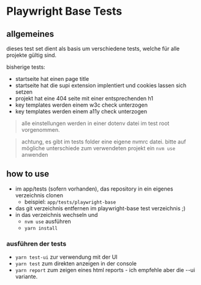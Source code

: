 # Playwright Base Tests

## allgemeines

dieses test set dient als basis um verschiedene tests, welche für alle projekte gültig sind.

bisherige tests:

- startseite hat einen page title
- startseite hat die supi extension implentiert und cookies lassen sich setzen
- projekt hat eine 404 seite mit einer entsprechenden h1
- key templates werden einem w3c check unterzogen
- key templates werden einem a11y check unterzogen

> alle einstellungen werden in einer dotenv datei im test root vorgenommen.

> achtung, es gibt im tests folder eine eigene nvmrc datei. bitte auf mögliche unterschiede zum verwendeten 
> projekt  ein `nvm use` anwenden

## how to use

* im app/tests (sofern vorhanden), das repository in ein eigenes verzeichnis clonen
  * beispiel: `app/tests/playwright-base`
* das git verzeichnis entfernen im playwright-base test verzeichnis ;)
* in das verzeichnis wechseln und
  * `nvm use` ausführen
  * `yarn install`

### ausführen der tests

* `yarn test-ui` zur verwendung mit der UI
* `yarn test` zum direkten anzeigen in der console
* `yarn report` zum zeigen eines html reports - ich empfehle aber die --ui variante.
